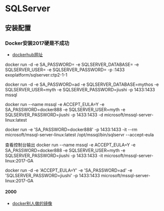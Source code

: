 # SQLServer

## 安装配置
### Docker安装2017硬是不成功
- [dockerhub网址](https://hub.docker.com/r/exoplatform/sqlserver/)

docker run -d -e SA_PASSWORD=<passord> -e SQLSERVER_DATABASE=<db name> -e SQLSERVER_USER=<user> -e 
SQLSERVER_PASSWORD=<password> -p <local port>:1433 exoplatform/sqlserver:ctp2-1-1

docker run -d -e SA_PASSWORD=ad -e SQLSERVER_DATABASE=mythos -e SQLSERVER_USER=myth -e SQLSERVER_PASSWORD=jiushi -p 1433:1433 mssql


docker run --name mssql -e ACCEPT_EULA=Y -e SA_PASSWORD=docker888 -e SQLSERVER_USER=myth -e SQLSERVER_PASSWORD=jiushi -p 1433:1433 -d microsoft/mssql-server-linux:latest

docker run -e 'SA_PASSWORD=docker888' -p 1433:1433 -it --rm microsoft/mssql-server-linux:latest /opt/mssql/bin/sqlservr --accept-eula


查看控制台输出
docker run --name mssql -e ACCEPT_EULA=Y -e SA_PASSWORD=docker888 -e SQLSERVER_USER=myth -e SQLSERVER_PASSWORD=jiushi -p 1433:1433 -it microsoft/mssql-server-linux:2017-GA


docker run -d -e 'ACCEPT_EULA=Y' -e 'SA_PASSWORD=ad'  -e 'SQLSERVER_PASSWORD=jiushi' -p 1433:1433 microsoft/mssql-server-linux:2017-GA 

#### 2000
- [docker别人做的镜像](https://hub.docker.com/r/rsmoorthy/mssql/)